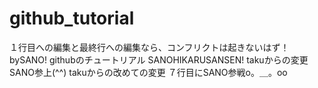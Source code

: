 # github_tutorial
１行目への編集と最終行への編集なら、コンフリクトは起きないはず！bySANO!
githubのチュートリアル
SANOHIKARUSANSEN!
takuからの変更
SANO参上(^^)
takuからの改めての変更
７行目にSANO参戦o。＿。oo
